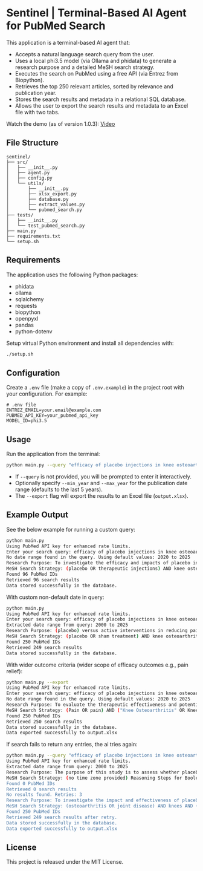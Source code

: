 # Sentinel | Terminal-Based AI Agent for PubMed Search

This application is a terminal-based AI agent that:

- Accepts a natural language search query from the user.
- Uses a local phi3.5 model (via Ollama and phidata) to generate a research purpose and a detailed MeSH search strategy.
- Executes the search on PubMed using a free API (via Entrez from Biopython).
- Retrieves the top 250 relevant articles, sorted by relevance and publication year.
- Stores the search results and metadata in a relational SQL database.
- Allows the user to export the search results and metadata to an Excel file with two tabs.

Watch the demo (as of version 1.0.3): [Video](https://youtu.be/MO7oLftEFaY?si=zbub_zpP1GBzms8R)

## File Structure

```plaintext
sentinel/
├── src/
│   ├── __init__.py
│   ├── agent.py
│   ├── config.py
│   └── utils/
│       ├── __init__.py
│       ├── xlsx_export.py
│       ├── database.py
│       ├── extract_values.py
│       └── pubmed_search.py
├── tests/
│   ├── __init__.py
│   └── test_pubmed_search.py
├── main.py
├── requirements.txt
└── setup.sh
```

## Requirements

The application uses the following Python packages:

- phidata
- ollama
- sqlalchemy
- requests
- biopython
- openpyxl
- pandas
- python-dotenv

Setup virtual Python environment and install all dependencies with:

```bash
./setup.sh
```

## Configuration

Create a `.env` file (make a copy of `.env.example`) in the project root with your configuration. For example:

```dotenv
# .env file
ENTREZ_EMAIL=your.email@example.com
PUBMED_API_KEY=your_pubmed_api_key
MODEL_ID=phi3.5
```

## Usage

Run the application from the terminal:

```bash
python main.py --query "efficacy of placebo injections in knee osteoarthritis patients between 2000 and 2025" --export
```

- If `--query` is not provided, you will be prompted to enter it interactively.
- Optionally specify `--min_year` and `--max_year` for the publication date range (defaults to the last 5 years).
- The `--export` flag will export the results to an Excel file (`output.xlsx`).

## Example Output

See the below example for running a custom query:

```bash
python main.py
Using PubMed API key for enhanced rate limits.
Enter your search query: efficacy of placebo injections in knee osteoarthritis patients
No date range found in the query. Using default values: 2020 to 2025
Research Purpose: To investigate the efficacy and impacts of placebo injections on pain management and joint function outcomes among patients diagnosed with knee osteoarthritis undergoing randomized controlled trials.
MeSH Search Strategy: (placebo OR therapeutic injections) AND knee osteoarthritis AND (pain relief OR improved joint function) AND randomized AND control trial
Found 96 PubMed IDs
Retrieved 96 search results
Data stored successfully in the database.
```

With custom non-default date in query:

```bash
python main.py
Using PubMed API key for enhanced rate limits.
Enter your search query: efficacy of placebo injections in knee osteoarthritis patients between 2000 and 2025
Extracted date range from query: 2000 to 2025
Research Purpose: (placebo) versus active interventions in reducing pain and improving joint function for knee osteoarthritis patients undergoing clinical studies.
MeSH Search Strategy: (placebo OR sham treatment) AND knee osteoarthritis patients] AND ([pain reduction OR improved joint function])
Found 250 PubMed IDs
Retrieved 249 search results
Data stored successfully in the database.
```

With wider outcome criteria (wider scope of efficacy outcomes e.g., pain relief):

```bash
python main.py --export
Using PubMed API key for enhanced rate limits.
Enter your search query: efficacy of placebo injections in knee osteoarthritis patients
No date range found in the query. Using default values: 2020 to 2025
Research Purpose: To evaluate the therapeutic effectiveness and potential benefits on patient-reported pain levels in knee osteoarthritis patients receiving placebo injections as compared to a control group not undergoing any intervention or those treated with standard pharmacological therapies.
MeSH Search Strategy: (Pain OR pain) AND ("Knee Osteoarthritis" OR Knees OR arthrosis OR osteophytes) AND Placebo And Effectiveness NOT Drug Or Medication
Found 250 PubMed IDs
Retrieved 250 search results
Data stored successfully in the database.
Data exported successfully to output.xlsx
```

If search fails to return any entries, the ai tries again:

```bash
python main.py --query "efficacy of placebo injections in knee osteoarthritis patients between 2000 and 2025" --export
Using PubMed API key for enhanced rate limits.
Extracted date range from query: 2000 to 2025
Research Purpose: The purpose of this study is to assess whether placebo injections provide therapeutic benefits or improvement in knee function among patients aged between 65-74 suffering from osteoarthritis.
MeSH Search Strategy: (no time zone provided) Reasoning Steps for Boolean Search Query Formulation To assess studies on placebo injections' efficacy, focusing specifically on knee osteoarthritis patients aged between 65 to 74 years old without considering date ranges or using compound terms. The boolean search query constructed should combine relevant keywords related to the intervention (placebo/sham treatment), outcome measures of interest such as 'knee pain' and 'reduced mobility', along with population-specific criteria:
Found 0 PubMed IDs
Retrieved 0 search results
No results found. Retries: 3
Research Purpose: To investigate the impact and effectiveness of placebo injections specifically as pain management or therapeutic intervention for knee osteoarthritis patients, with a focus on treatment outcomes.
MeSH Search Strategy: (osteoarthritis OR joint disease) AND knees AND (pain relief OR analgesic OR therapeutic treatment OR intervention therapy) AND placebo injection
Found 250 PubMed IDs
Retrieved 249 search results after retry.
Data stored successfully in the database.
Data exported successfully to output.xlsx
```

## License

This project is released under the MIT License.
